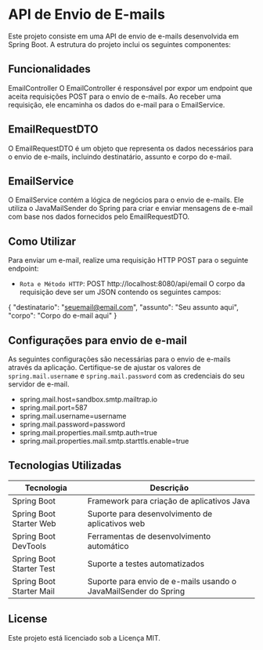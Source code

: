 # API de Envio de E-mails
Este projeto consiste em uma API de envio de e-mails desenvolvida em Spring Boot. A estrutura do projeto inclui os seguintes componentes:


## Funcionalidades
EmailController
O EmailController é responsável por expor um endpoint que aceita requisições POST para o envio de e-mails. Ao receber uma requisição, ele encaminha os dados do e-mail para o EmailService.


## EmailRequestDTO
O EmailRequestDTO é um objeto que representa os dados necessários para o envio de e-mails, incluindo destinatário, assunto e corpo do e-mail.


## EmailService
O EmailService contém a lógica de negócios para o envio de e-mails. Ele utiliza o JavaMailSender do Spring para criar e enviar mensagens de e-mail com base nos dados fornecidos pelo EmailRequestDTO.


## Como Utilizar
Para enviar um e-mail, realize uma requisição HTTP POST para o seguinte endpoint:

- `Rota e Método HTTP`: POST http://localhost:8080/api/email
O corpo da requisição deve ser um JSON contendo os seguintes campos:

{
    "destinatario": "seuemail@email.com",
    "assunto": "Seu assunto aqui",
    "corpo": "Corpo do e-mail aqui"
}


## Configurações para envio de e-mail

As seguintes configurações são necessárias para o envio de e-mails através da aplicação. Certifique-se de ajustar os valores de `spring.mail.username` e `spring.mail.password` com as credenciais do seu servidor de e-mail.

- spring.mail.host=sandbox.smtp.mailtrap.io
- spring.mail.port=587
- spring.mail.username=username
- spring.mail.password=password
- spring.mail.properties.mail.smtp.auth=true
- spring.mail.properties.mail.smtp.starttls.enable=true


## Tecnologias Utilizadas
| Tecnologia                       | Descrição                                      |
|----------------------------------|------------------------------------------------|
| Spring Boot                      | Framework para criação de aplicativos Java     |
| Spring Boot Starter Web           | Suporte para desenvolvimento de aplicativos web|
| Spring Boot DevTools              | Ferramentas de desenvolvimento automático      |
| Spring Boot Starter Test          | Suporte a testes automatizados                 |
| Spring Boot Starter Mail          | Suporte para envio de e-mails usando o JavaMailSender do Spring |


## License
Este projeto está licenciado sob a Licença MIT.
